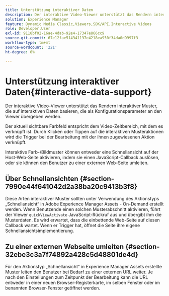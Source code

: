 ```yaml
---
title: Unterstützung interaktiver Daten
description: Der interaktive Video-Viewer unterstützt das Rendern interaktiver Muster, die auf interaktiven Daten basieren, die als Konfigurationsparameter an den Viewer übergeben werden.
solution: Experience Manager
feature: Dynamic Media Classic,Viewers,SDK/API,Interactive Videos
role: Developer,User
exl-id: 9118bf02-16ae-4dab-92e4-17347e866cc9
source-git-commit: 67e12fae514341137e4218ea950f34da0d9997f3
workflow-type: tm+mt
source-wordcount: '221'
ht-degree: 0%

---
```


# Unterstützung interaktiver Daten{#interactive-data-support}

Der interaktive Video-Viewer unterstützt das Rendern interaktiver Muster, die auf interaktiven Daten basieren, die als Konfigurationsparameter an den Viewer übergeben werden.

Der aktuell sichtbare Farbfeld entspricht dem Video-Zeitbereich, mit dem es verknüpft ist. Durch Klicken oder Tippen auf die interaktiven Musteraktionen wird die Trigger bei der Bearbeitung mit der ihnen zugewiesenen Aktion verknüpft.

Interaktive Farb-/Bildmuster können entweder eine Schnellansicht auf der Host-Web-Seite aktivieren, indem sie einen JavaScript-Callback auslösen, oder sie können den Benutzer zu einer externen Web-Seite umleiten.

## Über Schnellansichten {#section-7990e44f641042d2a38ba20c9413b3f8}

Diese Arten interaktiver Muster sollten unter Verwendung des Aktionstyps „Schnellansicht“ in Adobe Experience Manager Assets - On-Demand erstellt werden. Wenn Benutzende einen solchen Musterabschnitt aktivieren, führt der Viewer `quickViewActivate` JavaScript-Rückruf aus und übergibt ihm die Musterdaten. Es wird erwartet, dass die einbettende Web-Seite auf diesen Callback wartet. Wenn er Trigger hat, öffnet die Seite ihre eigene Schnellansichtsimplementierung.

## Zu einer externen Webseite umleiten {#section-32ebe3c3a7f74892a428c5d48801de4d}

Für den Aktionstyp „Schnellansicht“ in Experience Manager Assets erstellte Muster leiten den Benutzer bei Bedarf zu einer externen URL weiter. Je nach den Einstellungen zum Zeitpunkt der Bearbeitung kann die URL entweder in einer neuen Browser-Registerkarte, im selben Fenster oder im benannten Browser-Fenster geöffnet werden.
